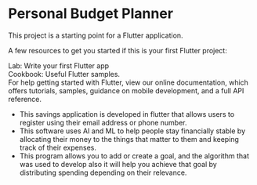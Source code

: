 # Personal Budget Planner 
This project is a starting point for a Flutter application. <br/>

A few resources to get you started if this is your first Flutter project: <br/>

Lab: Write your first Flutter app <br/>
Cookbook: Useful Flutter samples. <br/>
For help getting started with Flutter, view our online documentation, which offers tutorials, samples, guidance on mobile development, and a full API reference. <br/>

* This savings application is developed in flutter that allows users to register using their email address or phone number. <br/> 
* This software uses AI and ML to help people stay financially stable by allocating their money to the things that matter to them and keeping track of their expenses.<br/>
*  This program allows you to add or create a goal, and the algorithm that was used to develop also it will help you achieve that goal by distributing spending depending on their relevance.

